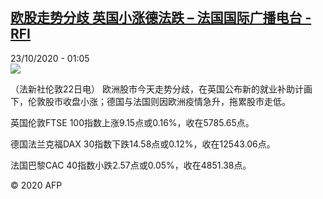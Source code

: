 <!--1603418098000-->
[欧股走势分歧 英国小涨德法跌 – 法国国际广播电台 - RFI](http://www.rfi.fr//cn/contenu/20201023-%E6%AC%A7%E8%82%A1%E8%B5%B0%E5%8A%BF%E5%88%86%E6%AD%A7-%E8%8B%B1%E5%9B%BD%E5%B0%8F%E6%B6%A8%E5%BE%B7%E6%B3%95%E8%B7%8C)
------

<div>23/10/2020 - 01:05</div><img src="https://s.rfi.fr/media/display/08d9b808-14c0-11eb-8b76-005056a964fe/w:310/p:16x9/eco0001b.201023070501.jpg"><div class="t-content__body u-clearfix"><p>（法新社伦敦22日电）    欧洲股市今天走势分歧，在英国公布新的就业补助计画下，伦敦股市收盘小涨；德国与法国则因欧洲疫情急升，拖累股市走低。</p><p>    英国伦敦FTSE 100指数上涨9.15点或0.16%，收在5785.65点。</p><p>    德国法兰克福DAX 30指数下跌14.58点或0.12%，收在12543.06点。</p><p>    法国巴黎CAC 40指数小跌2.57点或0.05%，收在4851.38点。</p><p class="t-copyright">© 2020 AFP</p>        </div>
